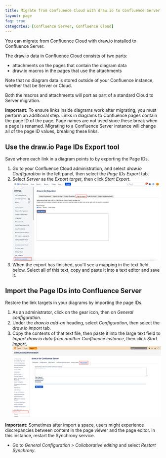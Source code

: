 ```yaml
---
title: Migrate from Confluence Cloud with draw.io to Confluence Server
layout: page
faq: true
categories: [Confluence Server, Confluence Cloud]
---
```


You can migrate from Confluence Cloud with draw.io installed to Confluence Server.

The draw.io data in Confluence Cloud consists of two parts:
* attachments on the pages that contain the diagram data
* draw.io macros in the pages that use the attachments

Note that no diagram data is stored outside of your Confluence instance, whether that be Server or Cloud.

Both the macros and attachments will port as part of a standard Cloud to Server migration.

**Important:** To ensure links inside diagrams work after migrating, you must perform an additional step. Links in diagrams to Confluence pages contain the page ID of the page. Page names are not used since these break when a page is renamed. Migrating to a Confluence Server instance will change all of the page ID values, breaking these links.

## Use the draw.io Page IDs Export tool

Save where each link in a diagram points to by exporting the Page IDs.

1. Go to your Confluence Cloud administration, and select _draw.io Configuration_ in the left panel, then select the _Page IDs Export_ tab.
2. Select _Server_ as the _Export target_, then click _Start Export_.
<br /><img src="/assets/img/blog/page-ids-export-confluence-cloud.png" style="max-width:100%;height:auto;" alt="To make sure links in diagrams continue to work, export the page IDs from Confluence Cloud, and migrate to Server">
3. When the export has finished, you'll see a mapping in the text field below. Select all of this text, copy and paste it into a text editor and save it.

## Import the Page IDs into Confluence Server

Restore the link targets in your diagrams by importing the page IDs.

1. As an administrator, click on the gear icon, then on _General configuration_.
2. Under the _draw.io add-on_ heading, select _Configuration_, then select the _draw.io import_ tab.
3. Copy the contents of that text file, then paste it into the large text field to _Import draw.io data from another Confluence instance_, then click _Start import_.
<br /><img src="/assets/img/blog/import-drawio-data-confluence-server.png" style="max-width:100%;height:auto;" alt="Import draw.io diagram data from another Confluence instance">

**Important:**
Sometimes after import a space, users might experience discrepancies between content in the page viewer and the page editor. In this instance, restart the Synchrony service.
* Go to _General Configuration > Collaborative editing_ and select _Restart Synchrony_.
